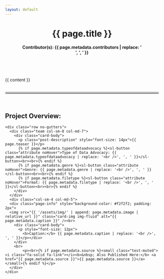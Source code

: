 ```yaml
---
layout: default
---
```


<style>
  hr.rounded {
  border-top: 5px solid #bbb;
  border-radius: 5px;
}

  sl-button.attribute::part(base):hover {
    transform: scale(0) rotate(0deg);
  }

 .noHover{
    pointer-events: none;
 }
  
</style>

<div class="page">
  <header class="page-header">
    <h1 class="page-title">{{ page.title }}</h1>
    <h4><b>Contributor(s):</b> {{ page.metadata.contributors | replace: '<br />', ', ' }}</h4>
  </header>

  <br>

  <article>{{ content }}</article>

  <br>
  <hr class="rounded">
  <br>

  <h2>Project Overview:</h2>

    <div class="row no-gutters">
      <div class="team col-sm-8 col-md-7">
        <div class="card-body">
          <p class="post-description" style="font-size: 14px">{{ page.teaser }}</p>
          {% if page.metadata.typeofdataadvocacy %}<sl-button class="attribute noHover">Type of Data Advocacy: {{ page.metadata.typeofdataadvocacy | replace: '<br />', ', ' }}</sl-button><br><br>{% endif %}
          {% if page.metadata.genre %}<sl-button class="attribute noHover">Genre: {{ page.metadata.genre | replace: '<br />', ', ' }}</sl-button><br><br>{% endif %}
          {% if page.metadata.filetype %}<sl-button class="attribute noHover">Format: {{ page.metadata.filetype | replace: '<br />', ', ' }}</sl-button><br><br>{% endif %}
        </div>
      </div>
      <div class="col-sm-4 col-md-5">
      <div class="page-info" style="background-color: #f2f2f2; padding: 2px">
      <img src="{{ '/assets/img/' | append: page.metadata.image | relative_url }}" class="card-img img-fluid" alt="{{ page.metadata.caption }}" /><br>
        <div class="card-body">
          <p style="font-size: 12px">
            <b>Caption:</b> {{ page.metadata.caption | replace: '<br />', ', ' }}</p></div>
        </div>
        <br>
            <p><br>{% if page.metadata.source %}<small class="test-muted"><i class="fa-solid fa-link"></i><b>&nbsp; Also Published Here:</b> <a href="{{ page.metadata.source }}">{{ page.metadata.source }}</a></small>{% endif %}</p>
      </div>
    </div>
    
</div>

